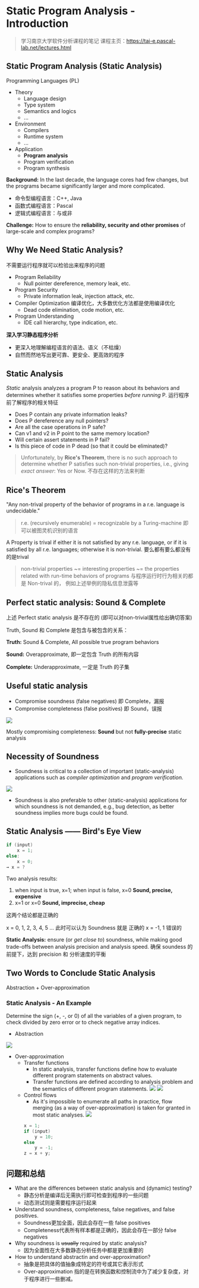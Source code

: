 # Static Program Analysis - Introduction

> 学习南京大学软件分析课程的笔记
> 课程主页：https://tai-e.pascal-lab.net/lectures.html 

## Static Program Analysis (Static Analysis)

Programming Languages (PL)
- Theory
  - Language design 
  - Type system
  - Semantics and logics
  - ...
- Environment
  - Compilers
  - Runtime system
  - ...
- Application
  - **Program analysis** 
  - Program verification
  - Program synthesis

**Background:** In the last decade, the language cores had few changes, but the programs became significantly larger and more complicated.

- 命令型编程语言：C++, Java
- 函数式编程语言：Pascal
- 逻辑式编程语言：与或非

**Challenge:** How to ensure the **reliability, security and other promises** of large-scale and complex programs? 

## Why We Need Static Analysis?

不需要运行程序就可以检验出来程序的问题

- Program Reliability
  - Null pointer dereference, memory leak, etc.
- Program Security
  - Private information leak, injection attack, etc. 
- Compiler Optimization 编译优化，大多数优化方法都是使用编译优化
  - Dead code elimination, code motion, etc. 
- Program Understanding
  - IDE call hierarchy, type indication, etc.

**深入学习静态程序分析**
- 更深入地理解编程语言的语法、语义（不枯燥）
- 自然而然地写出更可靠、更安全、更高效的程序

## Static Analysis

*Static* analysis analyzes a program P to reason about its behaviors and determines whether it satisfies some properties *before running* P. 运行程序前了解程序的相关特征

- Does P contain any private information leaks?
- Does P dereference any null pointers?
- Are all the case operations in P safe?
- Can v1 and v2 in P point to the same memory location?
- Will certain assert statements in P fail?
- Is this piece of code in P dead (so that it could be eliminated)?

> Unfortunately, by **Rice's Theorem**, there is no such approach to determine whether P satisfies such non-trivial properties, i.e., giving *exact answer*: Yes or Now. 不存在这样的方法来判断

## Rice's Theorem 

"Any non-trival property of the behavior of programs in a r.e. language is undecidable."

> r.e. (recursively enumerable) = recognizable by a Turing-machine 即可以被图灵机识别的语言

A Property is trival if either it is not satisfied by any r.e. language, or if it is satisfied by all r.e. languages; otherwise it is non-trivial. 要么都有要么都没有的是trival

> non-trivial properties ~= interesting properties ~= the properties related with run-time behaviors of programs 与程序运行时行为相关的都是 Non-trival 的， 例如上述举例的隐私信息泄露等

## Perfect static analysis: Sound & Complete 

上述 Perfect static analysis 是不存在的 (即可以对non-trivial属性给出确切答案)

Truth, Sound 和 Complete 是包含与被包含的关系：

**Truth:** Sound & Complete, All possible true program behaviors

**Sound:** Overapproximate, 即一定包含 Truth 的所有内容

**Complete:** Underapproximate, 一定是 Truth 的子集

## Useful static analysis 

- Compromise soundness (false negatives) 即 Complete，漏报
- Compromise completeness (false positives) 即 Sound，误报

![](./figs/01_useful_static_analysis.png)

Mostly compromising completeness: **Sound** but not **fully-precise** static analysis

## Necessity of Soundness 

- Soundness is critical to a collection of important (static-analysis) applications such as *compiler optimization* and *program verification.* 

![](./figs/01_unsound.png)

- Soundness is also preferable to other (static-analysis) applications for which soundness is not demanded, e.g., bug detection, as better soundness implies more bugs could be found.

## Static Analysis —— Bird's Eye View

```c++
if (input)
    x = 1;
else:
    x = 0;
→ x = ?
```

Two analysis results:
1. when input is true, x=1; when input is false, x=0   **Sound, precise, expensive**
2. x=1 or x=0   **Sound, imprecise, cheap**

这两个结论都是正确的

x = 0, 1, 2, 3, 4, 5 ... 此时可以认为 Soundness 就是 正确的
x = -1, 1 错误的

**Static Analysis:** ensure (or *get close to*) soundness, while making good trade-offs between analysis precision and analysis speed. 确保 soundess 的前提下，达到 precision 和 分析速度的平衡

## Two Words to Conclude Static Analysis

Abstraction + Over-approximation

### Static Analysis - An Example

Determine the sign (+, -, or 0) of all the variables of a given program, to check divided by zero error or to check negative array indices.
- Abstraction

![](./figs/01_abstract_example.png)

- Over-approximation
  - Transfer functions
    - In static analysis, transfer functions define how to evaluate different program statements on abstract values.
    - Transfer functions are defined according to analysis problem and the semantics of different program statements.
    ![](./figs/01_transfer_func_example.png)
    ![](./figs/01_transfer_func_example_2.png)
  - Control flows
    - As it's impossible to enumerate all paths in practice, flow merging (as a way of over-approximation) is taken for granted in most static analyses. 
    ![](./figs/01_control_flow.png)
    ```c++
    x = 1;
    if (input)
        y = 10;
    else
        y = -1;
    z = x + y;
    ```

## 问题和总结

- What are the differences between static analysis and (dynamic) testing?
  - 静态分析是编译后无需执行即可检查到程序的一些问题
  - 动态测试则是需要程序运行起来
- Understand soundness, completeness, false negatives, and false positives.
  - Soundness更加全面，因此会存在一些 false positives 
  - Completeness代表所有样本都是正确的，因此会存在一部分 false negatives
- Why soundness is ~~usually~~ required by static analysis?
  - 因为全面性在大多数静态分析任务中都是更加重要的
- How to understand abstractin and over-approximation?
  - 抽象是把具体的值抽象成特定的符号或其它表示形式
  - Over-approximation 指的是在转换函数和控制流中为了减少复杂度，对于程序进行一些删减。





